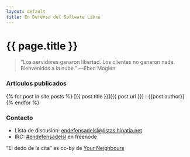 ```yaml
---
layout: default
title: En Defensa del Software Libre
---
```


# {{ page.title }}

> &#8220;Los servidores ganaron libertad. Los clientes no ganaron nada.
> Bienvenidos a la nube.&#8221; &mdash;Eben Moglen


### Artículos publicados

{% for post in site.posts %}
[{{ post.title }}]({{ post.url }})
:   {{post.author}}
{% endfor %}


### Contacto

* Lista de discusión: [endefensadelsl@listas.hipatia.net][0]
* IRC: [#endefensadelsl][1] en freenode

&#8220;El dedo de la cita&#8221; es cc-by de [Your Neighbours][2]


[0]: http://listas.hipatia.net/cgi-bin/mailman/listinfo/endefensadelsl "Lista de correo"
[1]: irc://freenode.net/#endefensadelsl "IRC freenode"
[2]: http://yourneighbours.de/web-design/free-retro-icon-set/ "Your Neighbours"
